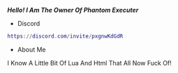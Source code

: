 ***Hello! I Am The Owner Of Phantom Executer***

- Discord 

```lua
https://discord.com/invite/pxgnwKdGdR
```

- About Me

I Know A Little Bit Of Lua And Html That All Now Fuck Of!
